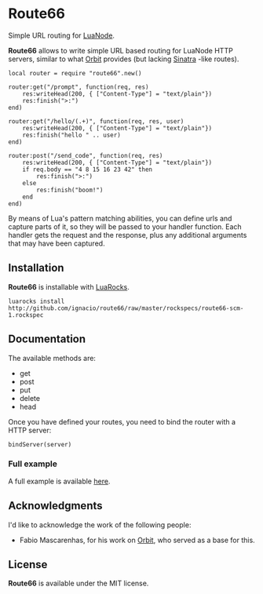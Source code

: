 # Route66 #

Simple URL routing for [LuaNode][1].

**Route66** allows to write simple URL based routing for LuaNode HTTP servers, similar to what [Orbit][2] provides 
(but lacking [Sinatra][3] -like routes).

    local router = require "route66".new()
    
    router:get("/prompt", function(req, res)
        res:writeHead(200, { ["Content-Type"] = "text/plain"})
        res:finish(">:")
    end)
    
    router:get("/hello/(.+)", function(req, res, user)
        res:writeHead(200, { ["Content-Type"] = "text/plain"})
        res:finish("hello " .. user)
    end)
    
    router:post("/send_code", function(req, res)
        res:writeHead(200, { ["Content-Type"] = "text/plain"})
        if req.body == "4 8 15 16 23 42" then
            res:finish(">:")
        else
            res:finish("boom!")
        end
    end)

By means of Lua's pattern matching abilities, you can define urls and capture parts of it, so they will be passed to 
your handler function. Each handler gets the request and the response, plus any additional arguments that may have been 
captured.

## Installation #
**Route66** is installable with [LuaRocks][4].

    luarocks install http://github.com/ignacio/route66/raw/master/rockspecs/route66-scm-1.rockspec

## Documentation #
The available methods are:

 - get
 - post
 - put
 - delete
 - head

Once you have defined your routes, you need to bind the router with a HTTP server:

    bindServer(server)

### Full example #

A full example is available [here](https://gist.github.com/751528).
<script src="https://gist.github.com/751528.js"> </script>

## Acknowledgments #
I'd like to acknowledge the work of the following people:

 - Fabio Mascarenhas, for his work on [Orbit][2], who served as a base for this.

 
## License #
**Route66** is available under the MIT license.


[1]: https://github.com/ignacio/luanode/
[2]: http://keplerproject.github.com/orbit/
[3]: http://www.sinatrarb.com/
[4]: http://www.luarocks.org/
